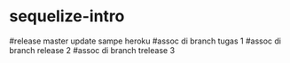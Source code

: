 # sequelize-intro

#release master update sampe heroku
#assoc di branch tugas 1
#assoc di branch release 2
#assoc di branch trelease 3
